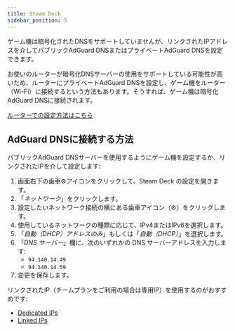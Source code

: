 ```yaml
---
title: Steam Deck
sidebar_position: 5
---
```


ゲーム機は暗号化されたDNSをサポートしていませんが、リンクされたIPアドレスを介してパブリックAdGuard DNSまたはプライベートAdGuard DNSを設定できます。

お使いのルーターが暗号化DNSサーバーの使用をサポートしている可能性が高いため、ルーターにプライベートAdGuard DNSを設定し、ゲーム機をルーター（Wi-Fi）に接続するという方法もあります。そうすれば、ゲーム機は暗号化AdGuard DNSに接続されます。

[ルーターでの設定方法はこちら](/private-dns/connect-devices/routers/routers.md)

## AdGuard DNSに接続する方法

パブリックAdGuard DNSサーバーを使用するようにゲーム機を設定するか、リンクされたIPを介して設定します:

1. 画面右下の歯車⚙アイコンをクリックして、Steam Deck の設定を開きます。
2. 「_ネットワーク_」をクリックします。
3. 設定したいネットワーク接続の横にある歯車アイコン（⚙）をクリックします。
4. 使用しているネットワークの種類に応じて、IPv4またはIPv6を選択します。
5. 「_自動（DHCP）アドレスのみ_」もしくは「_自動（DHCP）_」を選択します。
6. 「_DNS サーバー_」欄に、次のいずれかの DNS サーバーアドレスを入力します:
   - `94.140.14.49`
   - `94.140.14.59`
7. 変更を保存します。

リンクされたIP（チームプランをご利用の場合は専用IP）を使用するのがおすすめです:

- [Dedicated IPs](/private-dns/connect-devices/other-options/dedicated-ip.md)
- [Linked IPs](/private-dns/connect-devices/other-options/linked-ip.md)
